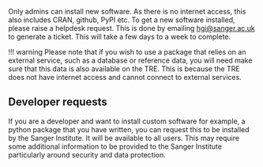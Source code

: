 Only admins can install new software. As there is no internet access, this also includes CRAN, github, PyPI etc. To get a new software installed, please raise a helpdesk request. This is done by emailing [hgi@sanger.ac.uk](mailto:hgi@sanger.ac.uk) to generate a ticket. This will take a few days to
a week to complete. 

!!! warning
    Please note that if you wish to use a package that relies on an 
    external service, such as a database or reference data, you will need make sure that this data is also available on the TRE. This
    is because the TRE does not have internet access and cannot connect to external services.
    
## Developer requests    
If you are a developer and want to install custom software for example, a python package that you have written, you can request this to be installed by the Sanger Institute. It will be available to all users. This may require some additional information to be provided to the Sanger Institute particularly around security and data protection. 

